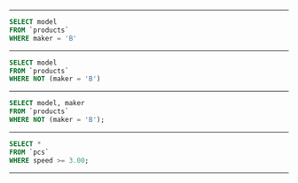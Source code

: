 
____

```SQL
SELECT model
FROM `products` 
WHERE maker = 'B'
```

____

```SQL
SELECT model
FROM `products` 
WHERE NOT (maker = 'B')
```

____

```SQL
SELECT model, maker
FROM `products` 
WHERE NOT (maker = 'B');
```

____

```SQL
SELECT *
FROM `pcs` 
WHERE speed >= 3.00;
```

____

